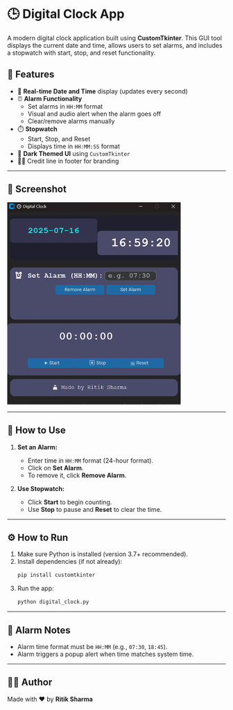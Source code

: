 # 🕒 Digital Clock App

A modern digital clock application built using **CustomTkinter**. This GUI tool displays the current date and time, allows users to set alarms, and includes a stopwatch with start, stop, and reset functionality.

## 🚀 Features

- 📅 **Real-time Date and Time** display (updates every second)
- ⏰ **Alarm Functionality**  
  - Set alarms in `HH:MM` format  
  - Visual and audio alert when the alarm goes off  
  - Clear/remove alarms manually  
- ⏱️ **Stopwatch**  
  - Start, Stop, and Reset  
  - Displays time in `HH:MM:SS` format  
- 🌙 **Dark Themed UI** using `CustomTkinter`
- 🧑‍💻 Credit line in footer for branding

---

## 📸 Screenshot

<img src="https://github.com/RitikSharma0101/Python-Basic-Projects/blob/main/Digital-Clock/APP_Screenshot.png" alt="App Screenshot" width="400"/>

---

## 🧩 How to Use

1. **Set an Alarm:**
   - Enter time in `HH:MM` format (24-hour format).
   - Click on **Set Alarm**.
   - To remove it, click **Remove Alarm**.

2. **Use Stopwatch:**
   - Click **Start** to begin counting.
   - Use **Stop** to pause and **Reset** to clear the time.

---

## ⚙️ How to Run

1. Make sure Python is installed (version 3.7+ recommended).
2. Install dependencies (if not already):
   ```bash
   pip install customtkinter
   ```
3. Run the app:
   ```bash
   python digital_clock.py
   ```

---

## 🔔 Alarm Notes

- Alarm time format must be `HH:MM` (e.g., `07:30`, `18:45`).
- Alarm triggers a popup alert when time matches system time.

---

## 👨‍💻 Author

Made with ❤️ by **Ritik Sharma**
